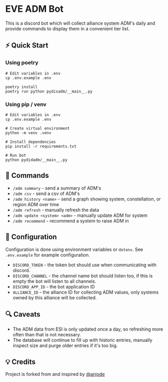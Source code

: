 # EVE ADM Bot

This is a discord bot which will collect alliance system ADM's daily and provide commands to display them in a convenient tier list.

## ⚡ Quick Start

### Using poetry
```shell
# Edit variables in .env
cp .env.example .env

poetry install
poetry run python pydisadm/__main__.py
```

### Using pip / venv

```shell
# Edit variables in .env
cp .env.example .env

# Create virtual environment
python -m venv .venv

# Install dependencies
pip install -r requirements.txt

# Run bot
python pydidadm/__main__.py
```

## 📃 Commands

- `/adm summary` - send a summary of ADM's
- `/adm csv` - send a csv of ADM's
- `/adm history <name>` - send a graph showing system, constellation, or region ADM over time
- `/adm refresh` - manually refresh the data
- `/adm update <system> <adm>` - manually update ADM for system
- `/adm recommend` - recommend a system to raise ADM in

## 🔧 Configuration
Configuration is done using environment variables or `dotenv`. See `.env.example` for example configuration.

- `DISCORD_TOKEN` - the token bot should use when communicating with discord.
- `DISCORD_CHANNEL` - the channel name bot should listen too, if this is empty the bot will listen to all channels.
- `DISCORD_APP_ID` - the bot application ID
- `ALLIANCE_ID` - the alliance ID for collecting ADM values, only systems owned by this alliance will be collected.

## 🔍 Caveats
* The ADM data from ESI is only updated once a day, so refreshing more often than that is not necessary.
* The database will continue to fill up with historic entries, manually inspect size and purge older entries if it's too big.

## 💡 Credits
Project is forked from and inspired by [@anjode](https://www.github.com/anjode)
